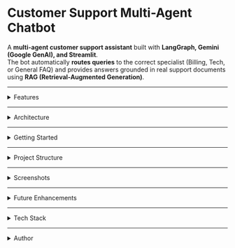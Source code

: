 #  Customer Support Multi-Agent Chatbot

A **multi-agent customer support assistant** built with **LangGraph, Gemini (Google GenAI), and Streamlit**.  
The bot automatically **routes queries** to the correct specialist (Billing, Tech, or General FAQ) and provides answers grounded in real support documents using **RAG (Retrieval-Augmented Generation)**.

---

<details>

<summary> Features </summary>

-  **AI Router Agent** – classifies user queries into *Billing*, *Tech Support*, or *General*.
-  **RAG Specialists** – each department uses its own FAQ knowledge base:
  - Billing → `billing_faq.txt`
  - Tech Support → `tech_faq.txt`
  - General FAQ → `general_faq.txt`
-  **LangGraph Workflow** – orchestrates the multi-agent escalation pipeline.
-  **Streamlit UI** – clean, chat-based interface with history.
-  **Environment Config** – secrets managed via `.env`.

</details>

---

<details>

<summary> Architecture </summary>

• User → Frontline Agent → Router Agent (Gemini) → Specialist Agent (Billing / Tech / General) → Response

- **Frontline Agent** – greets users.  
- **Router Agent** – powered by Gemini, decides which specialist to escalate to.  
- **Specialist Agents** – provide grounded responses using **RAG** over department-specific FAQs.  
- **Streamlit** – delivers a conversational interface.  

</details>

---

<details>

<summary> Getting Started </summary>

### 1. Clone the Repo
```bash
git clone https://github.com/RaghuramReddy9/customer-support-multiagent.git
cd customer-support-multiagent
```
### 2. Create a Virtual Environment
```bash
python -m venv .venv
source .venv/bin/activate   # Mac/Linux
.venv\Scripts\activate      # Windows
```
### 3. Install Dependencies
```bash
pip install -r requirements.txt
```
### 4. Add API Key
Create a .env file in the project root:
```bash
GOOGLE_API_KEY=your_gemini_api_key_here
```
### 5. Run the App
```bash
streamlit run app.py
```
App will be available at → http://localhost:8501

</details>

---

<details>

<summary> Project Structure </summary>

customer-support-multiagent/
│── app.py                    # Streamlit UI
│── multi_agent_escalation.py # LangGraph multi-agent workflow
│── billing_faq.txt           # Billing knowledge base
│── tech_faq.txt              # Tech support knowledge base
│── general_faq.txt           # General FAQ knowledge base
│── requirements.txt          # Dependencies
│── Dockerfile                # For containerization
│── assets/                   # Screenshots (used in README)
│── README.md                 # Project overview
│── .env                      # API keys (not committed)
│── .gitignore                # Ignore venv, cache, .env, etc.

</details>

---

<details>

<summary> Screenshots </summary>

![App Screenshot](assets/demo.png)

</details>

---

<details>

<summary> Future Enhancements </summary>

• Add Agent-to-Agent collaboration (specialists ask clarifying questions).

• Deploy to Hugging Face Spaces / AWS with Docker.

• Extend knowledge bases with real company docs.

• Add analytics dashboard for routed queries (Billing vs Tech vs General).

</details>

---

<details>

<summary> Tech Stack </summary>

• LLM: Gemini 1.5 Flash (Google GenAI)

• Framework: LangGraph + LangChain

• Vector DB: Chroma + HuggingFace Embeddings

• Frontend: Streamlit

• Deployment: Docker-ready

</details>

---

<details>

<summary> Author </summary>
👤 Raghuramreddy Thirumalareddy

• GitHub--> https://github.com/RaghuramReddy9

• LinkedIn--> https://www.linkedin.com/in/raghuramreddy-ai

</details>



